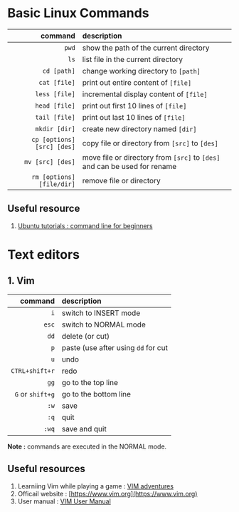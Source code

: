 # Basic Linux Commands
| command | description  | 
|---:|:---|
|`pwd`| show the path of the current directory |
|`ls`| list file in the current directory  | 
|`cd [path]`| change working directory to `[path]`|
|`cat [file]`| print out entire content of `[file]`|
|`less [file]`| incremental display content of `[file]` |
|`head [file]`| print out first 10 lines of `[file]` |
|`tail [file]`| print out last 10 lines of `[file]` |
|`mkdir [dir]`| create new directory named `[dir]`|
|`cp [options] [src] [des]`| copy file or directory from `[src]` to `[des]`|
|`mv [src] [des]`| move file or directory from `[src]` to `[des]` and can be used for rename|
|`rm [options][file/dir]`| remove file or directory|  


## Useful resource

1. [Ubuntu tutorials : command line for beginners](https://ubuntu.com/tutorials/command-line-for-beginners#1-overview)

# Text editors
## 1. Vim  
| command | description  | 
|---:|:---|
| `i` | switch to INSERT mode |
|`esc` | switch to NORMAL mode |
|`dd` | delete (or cut) |
|`p` | paste (use after using `dd` for cut|
|`u` | undo |
|`CTRL+shift+r` | redo |
|`gg` | go to the top line |
|`G` or `shift+g` | go to the bottom line |
|`:w` | save |
|`:q` | quit |
|`:wq` | save and quit|

**Note :** commands are executed in the NORMAL mode.

## Useful resources

1. Learniing Vim while playing a game : [VIM adventures](https://vim-adventures.com)
2. Officail website : [https://www.vim.org](https://www.vim.org)
3. User manual : [VIM User Manual](http://www.eandem.co.uk/mrw/vim/usr_doc/index.html) 




